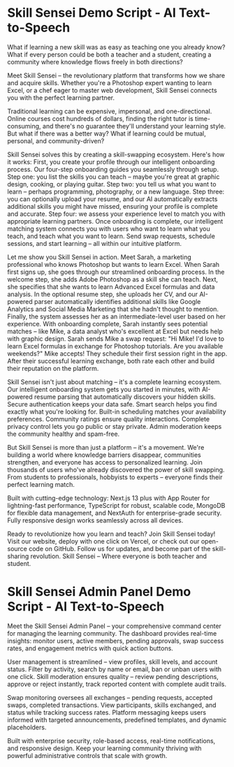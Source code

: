 # Skill Sensei Demo Script - AI Text-to-Speech

What if learning a new skill was as easy as teaching one you already know? What if every person could be both a teacher and a student, creating a community where knowledge flows freely in both directions?

Meet Skill Sensei – the revolutionary platform that transforms how we share and acquire skills. Whether you're a Photoshop expert wanting to learn Excel, or a chef eager to master web development, Skill Sensei connects you with the perfect learning partner.

Traditional learning can be expensive, impersonal, and one-directional. Online courses cost hundreds of dollars, finding the right tutor is time-consuming, and there's no guarantee they'll understand your learning style. But what if there was a better way? What if learning could be mutual, personal, and community-driven?

Skill Sensei solves this by creating a skill-swapping ecosystem. Here's how it works: First, you create your profile through our intelligent onboarding process. Our four-step onboarding guides you seamlessly through setup. Step one: you list the skills you can teach – maybe you're great at graphic design, cooking, or playing guitar. Step two: you tell us what you want to learn – perhaps programming, photography, or a new language. Step three: you can optionally upload your resume, and our AI automatically extracts additional skills you might have missed, ensuring your profile is complete and accurate. Step four: we assess your experience level to match you with appropriate learning partners. Once onboarding is complete, our intelligent matching system connects you with users who want to learn what you teach, and teach what you want to learn. Send swap requests, schedule sessions, and start learning – all within our intuitive platform.

Let me show you Skill Sensei in action. Meet Sarah, a marketing professional who knows Photoshop but wants to learn Excel. When Sarah first signs up, she goes through our streamlined onboarding process. In the welcome step, she adds Adobe Photoshop as a skill she can teach. Next, she specifies that she wants to learn Advanced Excel formulas and data analysis. In the optional resume step, she uploads her CV, and our AI-powered parser automatically identifies additional skills like Google Analytics and Social Media Marketing that she hadn't thought to mention. Finally, the system assesses her as an intermediate-level user based on her experience. With onboarding complete, Sarah instantly sees potential matches – like Mike, a data analyst who's excellent at Excel but needs help with graphic design. Sarah sends Mike a swap request: "Hi Mike! I'd love to learn Excel formulas in exchange for Photoshop tutorials. Are you available weekends?" Mike accepts! They schedule their first session right in the app. After their successful learning exchange, both rate each other and build their reputation on the platform.

Skill Sensei isn't just about matching – it's a complete learning ecosystem. Our intelligent onboarding system gets you started in minutes, with AI-powered resume parsing that automatically discovers your hidden skills. Secure authentication keeps your data safe. Smart search helps you find exactly what you're looking for. Built-in scheduling matches your availability preferences. Community ratings ensure quality interactions. Complete privacy control lets you go public or stay private. Admin moderation keeps the community healthy and spam-free.

But Skill Sensei is more than just a platform – it's a movement. We're building a world where knowledge barriers disappear, communities strengthen, and everyone has access to personalized learning. Join thousands of users who've already discovered the power of skill swapping. From students to professionals, hobbyists to experts – everyone finds their perfect learning match.

Built with cutting-edge technology: Next.js 13 plus with App Router for lightning-fast performance, TypeScript for robust, scalable code, MongoDB for flexible data management, and NextAuth for enterprise-grade security. Fully responsive design works seamlessly across all devices.

Ready to revolutionize how you learn and teach? Join Skill Sensei today! Visit our website, deploy with one click on Vercel, or check out our open-source code on GitHub. Follow us for updates, and become part of the skill-sharing revolution. Skill Sensei – Where everyone is both teacher and student.

# Skill Sensei Admin Panel Demo Script - AI Text-to-Speech

Meet the Skill Sensei Admin Panel – your comprehensive command center for managing the learning community. The dashboard provides real-time insights: monitor users, active members, pending approvals, swap success rates, and engagement metrics with quick action buttons.

User management is streamlined – view profiles, skill levels, and account status. Filter by activity, search by name or email, ban or unban users with one click. Skill moderation ensures quality – review pending descriptions, approve or reject instantly, track reported content with complete audit trails.

Swap monitoring oversees all exchanges – pending requests, accepted swaps, completed transactions. View participants, skills exchanged, and status while tracking success rates. Platform messaging keeps users informed with targeted announcements, predefined templates, and dynamic placeholders.

Built with enterprise security, role-based access, real-time notifications, and responsive design. Keep your learning community thriving with powerful administrative controls that scale with growth.